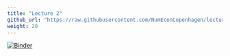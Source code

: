 ```yaml
---
title: "Lecture 2"
github_url: "https://raw.githubusercontent.com/NumEconCopenhagen/lectures-2019/master/02/Primitives.ipynb"
weight: 20
---
```

[![Binder](https://mybinder.org/badge.svg)](https://mybinder.org/v2/gh/NumEconCopenhagen/lectures-2019/master?filepath=02/Primitives.ipynb)